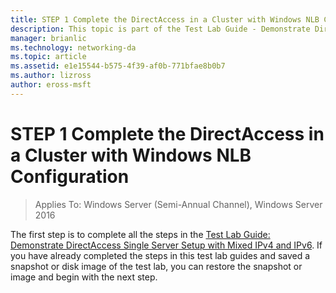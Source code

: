 ```yaml
---
title: STEP 1 Complete the DirectAccess in a Cluster with Windows NLB Configuration
description: This topic is part of the Test Lab Guide - Demonstrate DirectAccess in a Cluster with Windows NLB for Windows Server 2016
manager: brianlic
ms.technology: networking-da
ms.topic: article
ms.assetid: e1e15544-b575-4f39-af0b-771bfae8b0b7
ms.author: lizross
author: eross-msft
---
```

# STEP 1 Complete the DirectAccess in a Cluster with Windows NLB Configuration

>Applies To: Windows Server (Semi-Annual Channel), Windows Server 2016

The first step is to complete all the steps in the [Test Lab Guide: Demonstrate DirectAccess Single Server Setup with Mixed IPv4 and IPv6](https://go.microsoft.com/fwlink/p/?LinkId=237004). If you have already completed the steps in this test lab guides and saved a snapshot or disk image of the test lab, you can restore the snapshot or image and begin with the next step.
